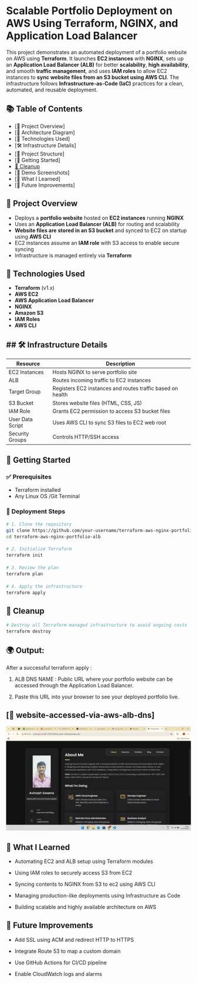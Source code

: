 
#  Scalable Portfolio Deployment on AWS Using Terraform, NGINX, and Application Load Balancer

This project demonstrates an automated deployment of a portfolio website on AWS using **Terraform**. It launches **EC2 instances** with **NGINX**, sets up an **Application Load Balancer (ALB)** for better **scalability**, **high availability**, and smooth **traffic management**, and uses **IAM roles** to allow EC2 instances to **sync website files from an S3 bucket using AWS CLI**. The infrastructure follows **Infrastructure-as-Code (IaC)** practices for a clean, automated, and reusable deployment.


## 📚 Table of Contents


- [📌 Project Overview]
- [📐 Architecture Diagram]
- [🧰 Technologies Used]
- [🛠️ Infrastructure Details]
- [📁 Project Structure]
- [🚀 Getting Started]
- [🧹 Cleanup](#-cleanup)
- [📸 Demo Screenshots]
- [🧠 What I Learned]
- [📌 Future Improvements]

## 📌 Project Overview


- Deploys a **portfolio website** hosted on **EC2 instances** running **NGINX**
- Uses an **Application Load Balancer (ALB)** for routing and scalability
- **Website files are stored in an S3 bucket** and synced to EC2 on startup using **AWS CLI**
- EC2 instances assume an **IAM role** with S3 access to enable secure syncing
- Infrastructure is managed entirely via **Terraform**
## 🧰 Technologies Used

- **Terraform** (v1.x)
- **AWS EC2**
- **AWS Application Load Balancer**
- **NGINX**
- **Amazon S3**
- **IAM Roles**
- **AWS CLI**

## ## 🛠️ Infrastructure Details

| Resource              | Description                                                  |
|-----------------------|--------------------------------------------------------------|
| EC2 Instances         | Hosts NGINX to serve portfolio site                          |
| ALB                   | Routes incoming traffic to EC2 instances                     |
| Target Group          | Registers EC2 instances and routes traffic based on health   |
| S3 Bucket             | Stores website files (HTML, CSS, JS)                         |
| IAM Role              | Grants EC2 permission to access S3 bucket files                           |
| User Data Script      | Uses AWS CLI to sync S3 files to EC2 web root                |
| Security Groups       | Controls HTTP/SSH access                                     |

## 🚀 Getting Started

### ✅ Prerequisites

- Terraform installed
- Any Linux OS /Git Terminal

### 🔧 Deployment Steps

```bash
# 1. Clone the repository
git clone https://github.com/your-username/terraform-aws-nginx-portfolio-alb.git
cd terraform-aws-nginx-portfolio-alb

# 2. Initialize Terraform
terraform init

# 3. Review the plan
terraform plan

# 4. Apply the infrastructure
terraform apply

```


## 🧹 Cleanup

```bash
# Destroy all Terraform-managed infrastructure to avoid ongoing costs
terraform destroy
```
## 🌍 Output:

After a successful terraform apply :

1. ALB DNS NAME : Public URL where your portfolio website can be accessed through the Application Load Balancer.

2. Paste this URL into your browser to see your deployed portfolio live.


## [📸 website-accessed-via-aws-alb-dns]

![App Screenshot](https://github.com/AvinashSaxena17/iac-aws-portfolio-hosting/blob/246578d388fde92b6de371bbec784e5aca16b640/ALB%20DNS.png)

## 🧠 What I Learned

- Automating EC2 and ALB setup using Terraform modules

- Using IAM roles to securely access S3 from EC2

- Syncing contents to NGINX from S3 to ec2  using AWS CLI

- Managing production-like deployments using Infrastructure as Code

- Building scalable and highly available architecture on AWS

## 📌 Future Improvements

- Add SSL using ACM and redirect HTTP to HTTPS

- Integrate Route 53 to map a custom domain

- Use GitHub Actions for CI/CD pipeline

- Enable CloudWatch logs and alarms







